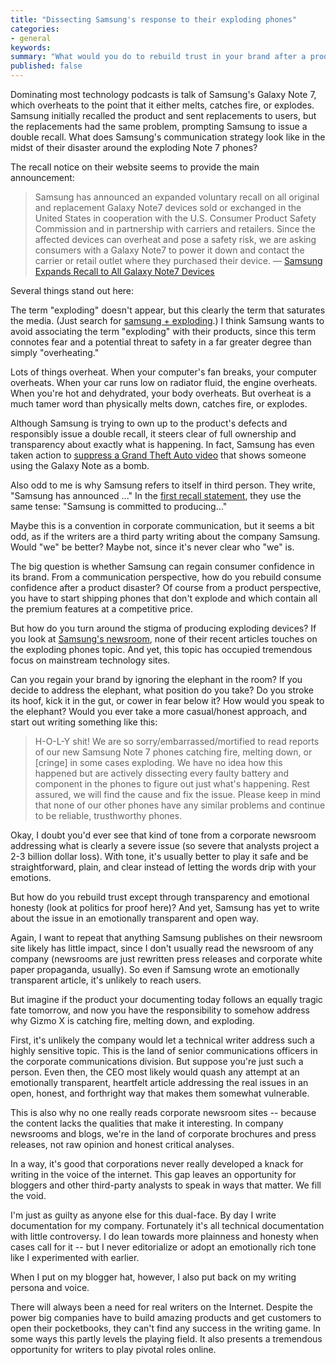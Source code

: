 ```yaml
---
title: "Dissecting Samsung's response to their exploding phones"
categories:
- general
keywords: 
summary: "What would you do to rebuild trust in your brand after a product disaster like Samsung's exploding phones? I looked at Samsung's recall notice and newsroom to see what strategies they employed but found the communication brief, plain, and short of owning up to the full circumstances. I don't think companies can ever embrace communication that is transparent and emotionally honesty enough to connect with readers on the Internet. "
published: false 
---
```


Dominating most technology podcasts is talk of Samsung's Galaxy Note 7, which overheats to the point that it either melts, catches fire, or explodes. Samsung initially recalled the product and sent replacements to users, but the replacements had the same problem, prompting Samsung to issue a double recall. What does Samsung's communication strategy look like in the midst of their disaster around the exploding Note 7 phones?

The recall notice on their website seems to provide the main announcement: 

> Samsung has announced an expanded voluntary recall on all original and replacement Galaxy Note7 devices sold or exchanged in the United States in cooperation with the U.S. Consumer Product Safety Commission and in partnership with carriers and retailers. Since the affected devices can overheat and pose a safety risk, we are asking consumers with a Galaxy Note7 to power it down and contact the carrier or retail outlet where they purchased their device. &mdash; [Samsung Expands Recall to All Galaxy Note7 Devices](http://www.samsung.com/us/note7recall/)

Several things stand out here:

The term "exploding" doesn't appear, but this clearly the term that saturates the media. (Just search for [samsung + exploding](https://www.google.com/webhp?sourceid=chrome-instant&ion=1&espv=2&ie=UTF-8#q=samsung%20exploding).) I think Samsung wants to avoid associating the term "exploding" with their products, since this term connotes fear and a potential threat to safety in a far greater degree than simply "overheating." 

Lots of things overheat. When your computer's fan breaks, your computer overheats. When your car runs low on radiator fluid, the engine overheats. When you're hot and dehydrated, your body overheats. But overheat is a much tamer word than physically melts down, catches fire, or explodes. 

Although Samsung is trying to own up to the product's defects and responsibly issue a double recall, it steers clear of full ownership and transparency about exactly what is happening. In fact, Samsung has even taken action to [suppress a Grand Theft Auto video](http://www.theverge.com/2016/10/19/13333386/samsung-galaxy-note-7-gta-mod-youtube-takedown) that shows someone using the Galaxy Note as a bomb.

Also odd to me is why Samsung refers to itself in third person. They write, "Samsung has announced ..." In the [first recall statement](http://www.theverge.com/circuitbreaker/2016/9/2/12767884/samsung-galaxy-note-7-recall-statement), they use the same tense: "Samsung is committed to producing..."

Maybe this is a convention in corporate communication, but it seems a bit odd, as if the writers are a third party writing about the company Samsung. Would "we" be better? Maybe not, since it's never clear who "we" is.

The big question is whether Samsung can regain consumer confidence in its brand. From a communication perspective, how do you rebuild consume confidence after a product disaster? Of course from a product perspective, you have to start shipping phones that don't explode and which contain all the premium features at a competitive price. 

But how do you turn around the stigma of producing exploding devices? If you look at [Samsung's newsroom](https://news.samsung.com/global/), none of their recent articles touches on the exploding phones topic. And yet, this topic has occupied tremendous focus on mainstream technology sites. 

Can you regain your brand by ignoring the elephant in the room? If you decide to address the elephant, what position do you take? Do you stroke its hoof, kick it in the gut, or cower in fear below it? How would you speak to the elephant? Would you ever take a more casual/honest approach, and start out writing something like this:

> H-O-L-Y shit! We are so sorry/embarrassed/mortified to read reports of our new Samsung Note 7 phones catching fire, melting down, or [cringe] in some cases exploding. We have no idea how this happened but are actively dissecting every faulty battery and component in the phones to figure out just what's happening. Rest assured, we will find the cause and fix the issue. Please keep in mind that none of our other phones have any similar problems and continue to be reliable, trusthworthy phones.

Okay, I doubt you'd ever see that kind of tone from a corporate newsroom addressing what is clearly a severe issue (so severe that analysts project a 2-3 billion dollar loss). With tone, it's usually better to play it safe and be straightforward, plain, and clear instead of letting the words drip with your emotions. 

But how do you rebuild trust except through transparency and emotional honesty (look at politics for proof here)? And yet, Samsung has yet to write about the issue in an emotionally transparent and open way. 

Again, I want to repeat that anything Samsung publishes on their newsroom site likely has little impact, since I don't usually read the newsroom of any company (newsrooms are just rewritten press releases and corporate white paper propaganda, usually). So even if Samsung wrote an emotionally transparent article, it's unlikely to reach users. 

But imagine if the product your documenting today follows an equally tragic fate tomorrow, and now you have the responsibility to somehow address why Gizmo X is catching fire, melting down, and exploding. 

First, it's unlikely the company would let a technical writer address such a highly sensitive topic. This is the land of senior communications officers in the corporate communications division. But suppose you're just such a person. Even then, the CEO most likely would quash any attempt at an emotionally transparent, heartfelt article addressing the real issues in an open, honest, and forthright way that makes them somewhat vulnerable. 

This is also why no one really reads corporate newsroom sites -- because the content lacks the qualities that make it interesting. In company newsrooms and blogs, we're in the land of corporate brochures and press releases, not raw opinion and honest critical analyses.

In a way, it's good that corporations never really developed a knack for writing in the voice of the internet. This gap leaves an opportunity for bloggers and other third-party analysts to speak in ways that matter. We fill the void. 

I'm just as guilty as anyone else for this dual-face. By day I write documentation for my company. Fortunately it's all technical documentation with little controversy. I do lean towards more plainness and honesty when cases call for it -- but I never editorialize or adopt an emotionally rich tone like I experimented with earlier.

When I put on my blogger hat, however, I also put back on my writing persona and voice. 

There will always been a need for real writers on the Internet. Despite the power big companies have to build amazing products and get customers to open their pocketbooks, they can't find any success in the writing game. In some ways this partly levels the playing field. It also presents a tremendous opportunity for writers to play pivotal roles online.